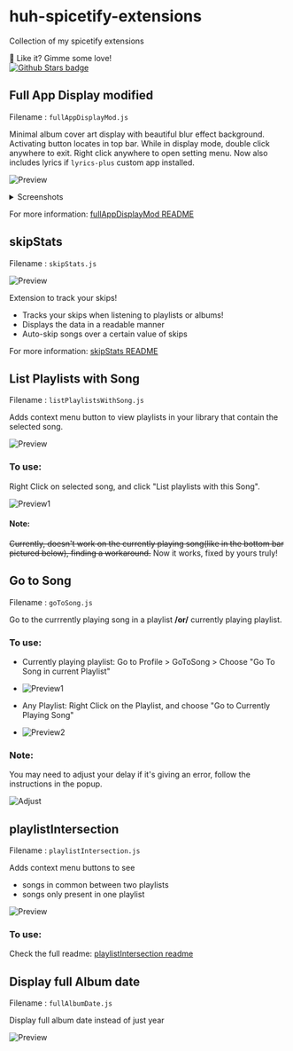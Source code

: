 # huh-spicetify-extensions

Collection of my spicetify extensions

🌟 Like it? Gimme some love!  
[![Github Stars badge](https://img.shields.io/github/stars/huhridge/huh-spicetify-extensions?logo=github&style=social)](https://github.com/huhridge/huh-spicetify-extensions/)

## Full App Display modified

Filename : `fullAppDisplayMod.js`

Minimal album cover art display with beautiful blur effect background. Activating button locates in top bar. While in display mode, double click anywhere to exit. Right click anywhere to open setting menu. Now also includes lyrics if `lyrics-plus` custom app installed.

![Preview](https://raw.githubusercontent.com/huhridge/huh-spicetify-extensions/main/fullAppDisplayModified/previews/preview.gif)

<details>
 <summary>Screenshots</summary>
 
* Album Art
  <details>
  <summary></summary>

  <img width="1440" alt="Album Art Background" src="https://user-images.githubusercontent.com/67046436/146332984-d45231e2-f193-43cb-b1b0-2456edf9ce29.png">
  </details>
 
  
* Colorful Background(doesn't work offline)
  <details>
  <summary></summary>

  <img width="1440" alt="Colorful Background" src="https://user-images.githubusercontent.com/67046436/146333067-c6d6694e-82a7-4948-bd56-3b31eb50ac7d.png">
  </details>
 
</details>

For more information: [fullAppDisplayMod README](/fullAppDisplayModified/README.md)

## skipStats

Filename : `skipStats.js`

![Preview](https://raw.githubusercontent.com/huhridge/huh-spicetify-extensions/main/skipStats/preview.jpg)

Extension to track your skips!

-   Tracks your skips when listening to playlists or albums!
-   Displays the data in a readable manner
-   Auto-skip songs over a certain value of skips

For more information: [skipStats README](/skipStats/README.md)

## List Playlists with Song

Filename : `listPlaylistsWithSong.js`

Adds context menu button to view playlists in your library that contain the selected song.

![Preview](https://raw.githubusercontent.com/huhridge/huh-spicetify-extensions/main/listPlaylistsWithSong/preview.gif)

### To use:

Right Click on selected song, and click "List playlists with this Song".

![Preview1](https://raw.githubusercontent.com/huhridge/huh-spicetify-extensions/main/listPlaylistsWithSong/preview1.jpg)

#### Note:

~~Currently, doesn't work on the currently playing song(like in the bottom bar pictured below), finding a workaround.~~
Now it works, fixed by yours truly!

## Go to Song

Filename : `goToSong.js`

Go to the currrently playing song in a playlist **/or/** currently playing playlist.

### To use:

-   Currently playing playlist: Go to Profile > GoToSong > Choose "Go To Song in current Playlist"
-   ![Preview1](https://raw.githubusercontent.com/huhridge/huh-spicetify-extensions/main/goToSong/preview1.jpg)

-   Any Playlist: Right Click on the Playlist, and choose "Go to Currently Playing Song"
-   ![Preview2](https://raw.githubusercontent.com/huhridge/huh-spicetify-extensions/main/goToSong/preview2.jpg)

### Note:

You may need to adjust your delay if it's giving an error, follow the instructions in the popup.

![Adjust](https://raw.githubusercontent.com/huhridge/huh-spicetify-extensions/main/goToSong/adjust.jpg)

## playlistIntersection

Filename : `playlistIntersection.js`

Adds context menu buttons to see

-   songs in common between two playlists
-   songs only present in one playlist

![Preview](https://raw.githubusercontent.com/huhridge/huh-spicetify-extensions/main/playlistIntersection/both.jpg)

### To use:

Check the full readme: [playlistIntersection readme](/playlistIntersection/README.md)

## Display full Album date

Filename : `fullAlbumDate.js`

Display full album date instead of just year

![Preview](https://raw.githubusercontent.com/huhridge/huh-spicetify-extensions/main/fullAlbumDate/preview.jpg)
